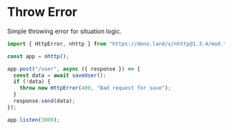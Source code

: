 # Throw Error

Simple throwing error for situation logic.

```js
import { HttpError, nhttp } from "https://deno.land/x/nhttp@1.3.4/mod.ts";

const app = nhttp();

app.post("/user", async ({ response }) => {
  const data = await saveUser();
  if (!data) {
    throw new HttpError(400, "Bad request for save");
  }
  response.send(data);
});

app.listen(3000);
```
